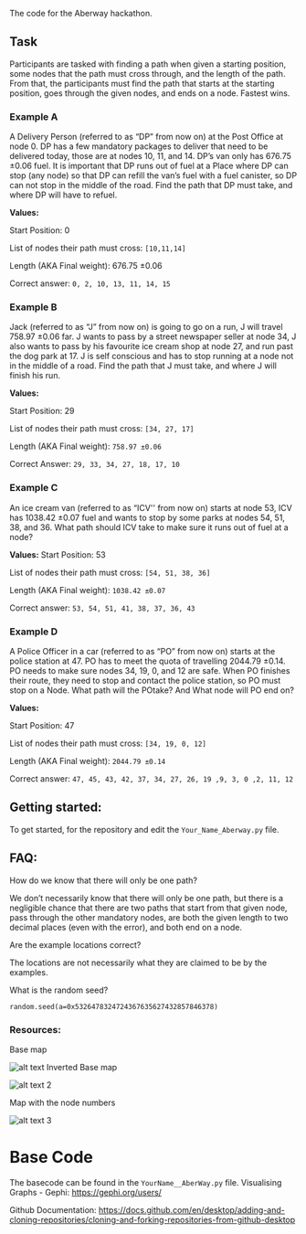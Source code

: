 The code for the Aberway hackathon.

## Task
Participants are tasked with finding a path when given a starting position, some nodes that the path must cross through, and the length of the path. From that, the participants must find the path that starts at the starting position, goes through the given nodes, and ends on a node. Fastest wins.

### Example A
A Delivery Person (referred to as “DP” from now on) at the Post Office at node 0. DP has a few mandatory packages to deliver that need to be delivered today, those are at nodes 10, 11, and 14. DP’s van only has 676.75 ±0.06 fuel. It is important that DP runs out of fuel at a Place where DP can stop (any node) so that DP can refill the van’s fuel with a fuel canister, so DP can not stop in the middle of the road. Find the path that DP must take, and where DP will have to refuel.

**Values:**

Start Position: 0 

List of nodes their path must cross: `[10,11,14]`

Length (AKA Final weight): 676.75 ±0.06

Correct answer: `0, 2, 10, 13, 11, 14, 15`

### Example B
Jack (referred to as “J” from now on) is going to go on a run, J will travel 758.97 ±0.06 far. J wants to pass by a street newspaper seller at node 34, J also wants to pass by his favourite ice cream shop at node 27, and run past the dog park at 17. J is self conscious and has to stop running at a node not in the middle of a road. Find the path that J must take, and where J will finish his run.

**Values:**

Start Position: 29

List of nodes their path must cross: `[34, 27, 17] `

Length (AKA Final weight): `758.97 ±0.06`

Correct Answer: `29, 33, 34, 27, 18, 17, 10`


### Example C
An ice cream van (referred to as “ICV'' from now on) starts at node 53, ICV has 1038.42 ±0.07 fuel and wants to stop by some parks at nodes 54, 51, 38, and 36. What path should ICV take to make sure it runs out of fuel at a node?

**Values:**
Start Position: 53

List of nodes their path must cross: `[54, 51, 38, 36]`

Length (AKA Final weight): `1038.42 ±0.07`

Correct answer: `53, 54, 51, 41, 38, 37, 36, 43`

### Example D
A Police Officer in a car (referred to as “PO” from now on) starts at the police station at 47. PO has to meet the quota of travelling 2044.79 ±0.14. PO needs to make sure nodes 34, 19, 0,  and 12 are safe. When PO finishes their route, they need to stop and contact the police station, so PO must stop on a Node. What path will the POtake? And What node will PO end on?

**Values:**

Start Position: 47

List of nodes their path must cross: `[34, 19, 0, 12]` 

Length (AKA Final weight): `2044.79 ±0.14`

Correct answer: `47, 45, 43, 42, 37, 34, 27, 26, 19 ,9, 3, 0 ,2, 11, 12`


## Getting started:

To get started, for the repository and edit the `Your_Name_Aberway.py` file. 

## FAQ:

How do we know that there will only be one path?

We don’t necessarily know that there will only be one path, but there is a negligible chance that there are two paths that start from that given node, pass through the other mandatory nodes, are both the given length to two decimal places (even with the error), and both end on a node.

Are the example locations correct?

The locations are not necessarily what they are claimed to be by the examples.

What is the random seed?

`random.seed(a=0x5326478324724367635627432857846378)`

### Resources:
Base map

![alt text](map.png)
Inverted Base map

![alt text 2](mapI.png)

Map with the node numbers

![alt text 3](mapWithNodeNumbers.png)

# Base Code
The basecode can be found in the `YourName__AberWay.py` file.
Visualising Graphs - Gephi:
https://gephi.org/users/

Github Documentation:
https://docs.github.com/en/desktop/adding-and-cloning-repositories/cloning-and-forking-repositories-from-github-desktop

